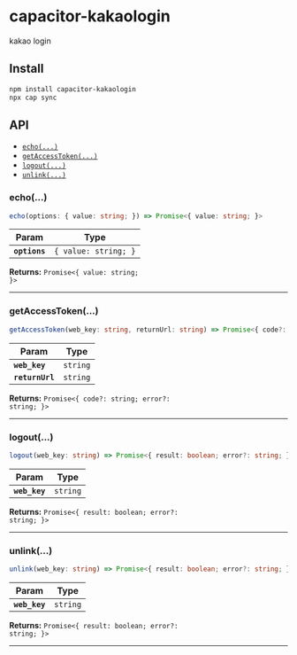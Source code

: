 # capacitor-kakaologin

kakao login

## Install

```bash
npm install capacitor-kakaologin
npx cap sync
```

## API

<docgen-index>

* [`echo(...)`](#echo)
* [`getAccessToken(...)`](#getaccesstoken)
* [`logout(...)`](#logout)
* [`unlink(...)`](#unlink)

</docgen-index>

<docgen-api>
<!--Update the source file JSDoc comments and rerun docgen to update the docs below-->

### echo(...)

```typescript
echo(options: { value: string; }) => Promise<{ value: string; }>
```

| Param         | Type                            |
| ------------- | ------------------------------- |
| **`options`** | <code>{ value: string; }</code> |

**Returns:** <code>Promise&lt;{ value: string; }&gt;</code>

--------------------


### getAccessToken(...)

```typescript
getAccessToken(web_key: string, returnUrl: string) => Promise<{ code?: string; error?: string; }>
```

| Param           | Type                |
| --------------- | ------------------- |
| **`web_key`**   | <code>string</code> |
| **`returnUrl`** | <code>string</code> |

**Returns:** <code>Promise&lt;{ code?: string; error?: string; }&gt;</code>

--------------------


### logout(...)

```typescript
logout(web_key: string) => Promise<{ result: boolean; error?: string; }>
```

| Param         | Type                |
| ------------- | ------------------- |
| **`web_key`** | <code>string</code> |

**Returns:** <code>Promise&lt;{ result: boolean; error?: string; }&gt;</code>

--------------------


### unlink(...)

```typescript
unlink(web_key: string) => Promise<{ result: boolean; error?: string; }>
```

| Param         | Type                |
| ------------- | ------------------- |
| **`web_key`** | <code>string</code> |

**Returns:** <code>Promise&lt;{ result: boolean; error?: string; }&gt;</code>

--------------------

</docgen-api>

